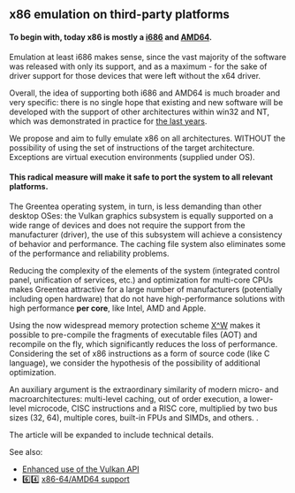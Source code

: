 ## x86 emulation on third-party platforms

#### To begin with, today x86 is mostly a [i686](https://en.wikipedia.org/wiki/Intel_P6) and [AMD64](https://en.wikipedia.org/wiki/X86-64).

Emulation at least i686 makes sense, since the vast majority of the software was released with only its support, and as a maximum - for the sake of driver support for those devices that were left without the x64 driver.

Overall, the idea of supporting both i686 and AMD64 is much broader and very specific: there is no single hope that existing and new software will be developed with the support of other architectures within win32 and NT, which was demonstrated in practice for [the last years](https://en.wikipedia.org/wiki/Windows_RT).

We propose and aim to fully emulate x86 on all architectures. WITHOUT the possibility of using the set of instructions of the target architecture. Exceptions are virtual execution environments (supplied under OS).

#### This radical measure will make it safe to port the system to all relevant platforms.

The Greentea operating system, in turn, is less demanding than other desktop OSes: the Vulkan graphics subsystem is equally supported on a wide range of devices and does not require the support from the manufacturer (driver), the use of this subsystem will achieve a consistency of behavior and performance. The caching file system also eliminates some of the performance and reliability problems.

Reducing the complexity of the elements of the system (integrated control panel, unification of services, etc.) and optimization for multi-core CPUs makes Greentea attractive for a large number of manufacturers (potentially including open hardware) that do not have high-performance solutions with high performance **per core**, like Intel, AMD and Apple.

Using the now widespread memory protection scheme [X^W](https://en.wikipedia.org/wiki/W%5EX) makes it possible to pre-compile the fragments of executable files (AOT) and recompile on the fly, which significantly reduces the loss of performance. Considering the set of x86 instructions as a form of source code (like C language), we consider the hypothesis of the possibility of additional optimization.

An auxiliary argument is the extraordinary similarity of modern micro- and macroarchitectures: multi-level caching, out of order execution, a lower-level microcode, CISC instructions and a RISC core, multiplied by two bus sizes (32, 64), multiple cores, built-in FPUs and SIMDs, and others. .

The article will be expanded to include technical details.

See also:

* [Enhanced use of the Vulkan API](../User-Guide/Vulkan.md)
* :six::four: [x86-64/AMD64 support](x64.md)
